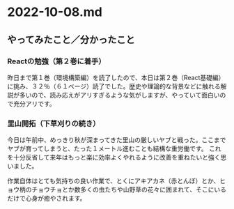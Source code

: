 # 2022-10-08.md

## やってみたこと／分かったこと

### Reactの勉強（第２巻に着手）

昨日まで第１巻（環境構築編）を読了したので、本日は第２巻（React基礎編）に挑み、３２％（６１ベージ）読了でした。歴史や理論的な背景などに触れる解説が多いので、読み応えがアリすぎるような気がしますが、やっていて面白いので充分アリです。

### 里山開拓（下草刈りの続き）

今日は午前中、めっきり秋が深まってきた里山の厳しいヤブと戦った。ここまでヤブが育ってしまうと、たった１メートル進むことも結構な重労働です。
これを十分反省して来年はもっと楽に効率よくやれるように改善を重ねたいと強く思いました。  

作業自体はとても気持ちの良い作業で、とくにアキアカネ（赤とんぼ）とか、ヒョウ柄のチョウチョとか数多くの虫たちや山野草の花々に囲まれて、そこにいるだけで心身が癒やされます。
